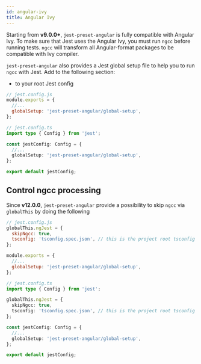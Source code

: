 ```yaml
---
id: angular-ivy
title: Angular Ivy
---
```


Starting from **v9.0.0+**, `jest-preset-angular` is fully compatible with Angular Ivy. To make sure that Jest uses the
Angular Ivy, you must run `ngcc` before running tests. `ngcc` will transform all Angular-format packages to be compatible
with Ivy compiler.

`jest-preset-angular` also provides a Jest global setup file to help you to run `ngcc` with Jest. Add to the following section:

- to your root Jest config

```js tab
// jest.config.js
module.exports = {
  //...
  globalSetup: 'jest-preset-angular/global-setup',
};
```

```ts tab
// jest.config.ts
import type { Config } from 'jest';

const jestConfig: Config = {
  //...
  globalSetup: 'jest-preset-angular/global-setup',
};

export default jestConfig;
```

## Control ngcc processing

Since **v12.0.0**, `jest-preset-angular` provide a possibility to skip `ngcc` via `globalThis` by doing the following

```js tab
// jest.config.js
globalThis.ngJest = {
  skipNgcc: true,
  tsconfig: 'tsconfig.spec.json', // this is the project root tsconfig
};

module.exports = {
  //...
  globalSetup: 'jest-preset-angular/global-setup',
};
```

```ts tab
// jest.config.ts
import type { Config } from 'jest';

globalThis.ngJest = {
  skipNgcc: true,
  tsconfig: 'tsconfig.spec.json', // this is the project root tsconfig
};

const jestConfig: Config = {
  //...
  globalSetup: 'jest-preset-angular/global-setup',
};

export default jestConfig;
```
